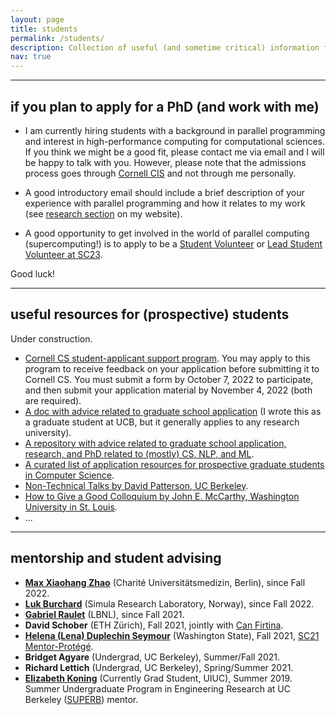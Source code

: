 ```yaml
---
layout: page
title: students
permalink: /students/
description: Collection of useful (and sometime critical) information for students.
nav: true
---
```

___

## if you plan to apply for a PhD (and work with me)

* I am currently hiring students with a background in parallel programming and interest in high-performance computing for computational sciences. If you think we might be a good fit, please contact me via email and I will be happy to talk with you. However, please note that the admissions process goes through [Cornell CIS](https://www.cs.cornell.edu/phd/admissions) and not through me personally.

* A good introductory email should include a brief description of your experience with parallel programming and how it relates to my work (see [research section](https://giuliaguidi.github.io/research/) on my website).

* A good opportunity to get involved in the world of parallel computing (supercomputing!) is to apply to be a [Student Volunteer](https://sc23.supercomputing.org/students/student-volunteers/) or [Lead Student Volunteer at SC23](https://sc23.supercomputing.org/students/lead-student-volunteers/).

Good luck!

___

## useful resources for (prospective) students

Under construction.

* [Cornell CS student-applicant support program](https://www.cs.cornell.edu/information/news/newsitem12443/student-applicant-support-program-computer-science-phd). You may apply to this program to receive feedback on your application before submitting it to Cornell CS. You must submit a form by October 7, 2022 to participate, and then submit your application material by November 4, 2022 (both are required).
* [A doc with advice related to graduate school application](https://docs.google.com/document/d/1et1FK4_GlAZrxd7JoPzfqcLAZh_9sOm7HMov_hDGo98/preview?pli=1) (I wrote this as a graduate student at UCB, but it generally applies to any research university).
* [A repository with advice related to graduate school application, research, and PhD related to (mostly) CS, NLP, and ML](https://github.com/shaily99/advice).
* [A curated list of application resources for prospective graduate students in Computer Science](https://github.com/chinasaokolo/csGraduateApps).
* [Non-Technical Talks by David Patterson, UC Berkeley](https://people.eecs.berkeley.edu/~pattrsn/talks/nontech.html).
* [How to Give a Good Colloquium by John E. McCarthy, Washington University in St. Louis](https://drive.google.com/file/d/1AQJXRWYYY4o6AnBGB26NXccOdgnbMdQw/view?usp=sharing).
* ...

___

## mentorship and student advising

* **[Max Xiaohang Zhao](https://de.linkedin.com/in/max-zhao-227428152)** (Charité Universitätsmedizin, Berlin), since Fall 2022.
* **[Luk Burchard](https://lbb.sh/)** (Simula Research Laboratory, Norway), since Fall 2022.
* **[Gabriel Raulet](https://www.linkedin.com/in/gabriel-raulet-207b7b214)** (LBNL), since Fall 2021.
* **David Schober** (ETH Zürich), Fall 2021, jointly with [Can Firtina](https://ee.ethz.ch/the-department/people-a-z/person-detail.MjQ2MzEx.TGlzdC8zMjc5LC0xNjUwNTg5ODIw.html).
* **[Helena (Lena) Duplechin Seymour](https://www.linkedin.com/in/helena-lena-duplechin-seymour/)** (Washington State), Fall 2021, [SC21 Mentor-Protégé](https://sc21.supercomputing.org/program/studentssc/mentor-protege-matching/).
* **Bridget Agyare** (Undergrad, UC Berkeley), Summer/Fall 2021.
* **Richard Lettich** (Undergrad, UC Berkeley), Spring/Summer 2021.
* **[Elizabeth Koning](https://kodingkoning.github.io/)** (Currently Grad Student, UIUC), Summer 2019. Summer Undergraduate Program in Engineering Research at UC Berkeley ([SUPERB](https://eecs.berkeley.edu/resources/undergrads/research/superb)) mentor. 
